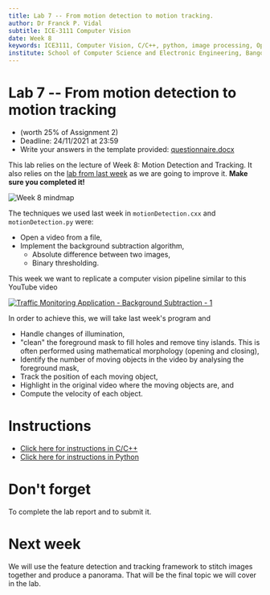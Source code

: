 ```yaml
---
title: Lab 7 -- From motion detection to motion tracking.
author: Dr Franck P. Vidal
subtitle: ICE-3111 Computer Vision
date: Week 8
keywords: ICE3111, Computer Vision, C/C++, python, image processing, OpenCV, Bangor University, School of Computer Science and Electronic Engineering
institute: School of Computer Science and Electronic Engineering, Bangor University
---
```


# Lab 7 -- From motion detection to motion tracking

- (worth 25% of Assignment 2)
- Deadline: 24/11/2021 at 23:59
- Write your answers in the template provided: [questionnaire.docx](https://github.com/effepivi/ICE-3111-Computer_Vision/raw/main/Labs/Lab-07/questionnaire.docx)

This lab relies on the lecture of Week 8: Motion Detection and Tracking. It also relies on the [lab from last week](../Lab-06) as we are going to improve it. **Make sure you completed it!**

![Week 8 mindmap](mindmap.png)


The techniques we used last week in `motionDetection.cxx` and `motionDetection.py` were:

- Open a video from a file,
- Implement the background subtraction algorithm,
    - Absolute difference between two images,
    - Binary thresholding.

This week we want to replicate a computer vision pipeline similar to this YouTube video

[![Traffic Monitoring Application - Background Subtraction - 1](https://img.youtube.com/vi/KOsgEsY8UWI/0.jpg)](https://youtu.be/KOsgEsY8UWI)

In order to achieve this, we will take last week's program and

- Handle changes of illumination,
- "clean" the foreground mask to fill holes and remove tiny islands. This is often performed using mathematical morphology (opening and closing),
- Identify the number of moving objects in the video by analysing the foreground mask,
- Track the position of each moving object,
- Highlight in the original video where the moving objects are, and
- Compute the velocity of each object.

# Instructions

- [Click here for instructions in C/C++](C-CXX.md)
- [Click here for instructions in Python](Python.md)

# Don't forget

To complete the lab report and to submit it.

# Next week

We will use the feature detection and tracking framework to stitch images together and produce a panorama. That will be the final topic we will cover in the lab.

